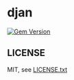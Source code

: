 
# djan

<!-- [![tests](https://github.com/floraison/fugit/workflows/test/badge.svg)](https://github.com/floraison/fugit/actions) -->
[![Gem Version](https://badge.fury.io/rb/djan.svg)](https://badge.fury.io/rb/djan)

## LICENSE

MIT, see [LICENSE.txt](LICENSE.txt)

